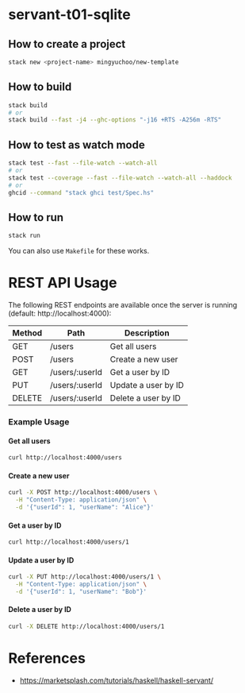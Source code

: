 # servant-t01-sqlite

## How to create a project

```bash
stack new <project-name> mingyuchoo/new-template
```

## How to build

```bash
stack build
# or
stack build --fast -j4 --ghc-options "-j16 +RTS -A256m -RTS"
```

## How to test as watch mode

```bash
stack test --fast --file-watch --watch-all
# or
stack test --coverage --fast --file-watch --watch-all --haddock
# or
ghcid --command "stack ghci test/Spec.hs"
```

## How to run

```bash
stack run
```
You can also use `Makefile` for these works.

# REST API Usage

The following REST endpoints are available once the server is running (default: http://localhost:4000):

| Method | Path              | Description                 |
|--------|-------------------|-----------------------------|
| GET    | /users            | Get all users               |
| POST   | /users            | Create a new user           |
| GET    | /users/:userId    | Get a user by ID            |
| PUT    | /users/:userId    | Update a user by ID         |
| DELETE | /users/:userId    | Delete a user by ID         |

### Example Usage

#### Get all users
```bash
curl http://localhost:4000/users
```

#### Create a new user
```bash
curl -X POST http://localhost:4000/users \
  -H "Content-Type: application/json" \
  -d '{"userId": 1, "userName": "Alice"}'
```

#### Get a user by ID
```bash
curl http://localhost:4000/users/1
```

#### Update a user by ID
```bash
curl -X PUT http://localhost:4000/users/1 \
  -H "Content-Type: application/json" \
  -d '{"userId": 1, "userName": "Bob"}'
```

#### Delete a user by ID
```bash
curl -X DELETE http://localhost:4000/users/1
```

# References

- <https://marketsplash.com/tutorials/haskell/haskell-servant/>
